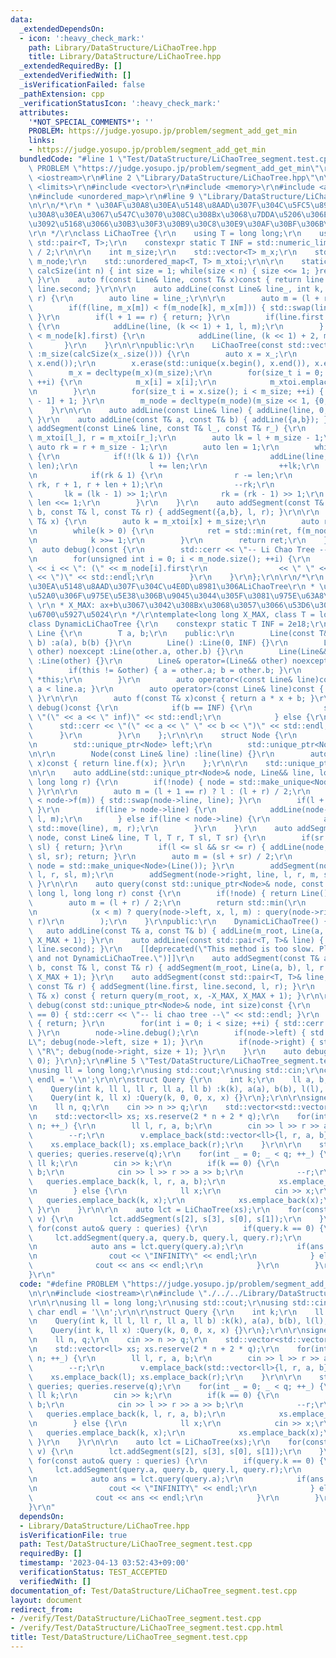 ```yaml
---
data:
  _extendedDependsOn:
  - icon: ':heavy_check_mark:'
    path: Library/DataStructure/LiChaoTree.hpp
    title: Library/DataStructure/LiChaoTree.hpp
  _extendedRequiredBy: []
  _extendedVerifiedWith: []
  _isVerificationFailed: false
  _pathExtension: cpp
  _verificationStatusIcon: ':heavy_check_mark:'
  attributes:
    '*NOT_SPECIAL_COMMENTS*': ''
    PROBLEM: https://judge.yosupo.jp/problem/segment_add_get_min
    links:
    - https://judge.yosupo.jp/problem/segment_add_get_min
  bundledCode: "#line 1 \"Test/DataStructure/LiChaoTree_segment.test.cpp\"\n#define\
    \ PROBLEM \"https://judge.yosupo.jp/problem/segment_add_get_min\"\r\n\r\n#include\
    \ <iostream>\r\n#line 2 \"Library/DataStructure/LiChaoTree.hpp\"\n\r\n#include\
    \ <limits>\r\n#include <vector>\r\n#include <memory>\r\n#include <algorithm>\r\
    \n#include <unordered_map>\r\n#line 9 \"Library/DataStructure/LiChaoTree.hpp\"\
    \n\r\n/*\r\n * \u30AF\u30A8\u30EA\u5148\u8AAD\u307F\u304C\u5FC5\u8981\r\n * \u30AF\
    \u30A8\u30EA\u3067\u547C\u3070\u308C\u308Bx\u3068\u7DDA\u5206\u306E\u7AEF\u70B9\
    \u3092\u5168\u3066\u30B3\u30F3\u30B9\u30C8\u30E9\u30AF\u30BF\u306B\u6E21\u3059\
    \r\n */\r\nclass LiChaoTree {\r\n    using T = long long;\r\n    using Line =\
    \ std::pair<T, T>;\r\n    constexpr static T INF = std::numeric_limits< T >::max()\
    \ / 2;\r\n\r\n    int m_size;\r\n    std::vector<T> m_x;\r\n    std::vector<Line>\
    \ m_node;\r\n    std::unordered_map<T, T> m_xtoi;\r\n\r\n    static inline int\
    \ calcSize(int n) { int size = 1; while(size < n) { size <<= 1; }return size;\
    \ }\r\n    auto f(const Line& line, const T& x)const { return line.first * x +\
    \ line.second; }\r\n\r\n    auto addLine(const Line& line_, int k, int l, int\
    \ r) {\r\n        auto line = line_;\r\n\r\n        auto m = (l + r) / 2;\r\n\
    \        if(f(line, m_x[m]) < f(m_node[k], m_x[m])) { std::swap(line, m_node[k]);\
    \ }\r\n        if(l + 1 == r) { return; }\r\n        if(line.first > m_node[k].first)\
    \ {\r\n            addLine(line, (k << 1) + 1, l, m);\r\n        } else if(line.first\
    \ < m_node[k].first) {\r\n            addLine(line, (k << 1) + 2, m, r);\r\n \
    \       }\r\n    }\r\n\r\npublic:\r\n    LiChaoTree(const std::vector<T>& x_)\
    \ :m_size(calcSize(x_.size())) {\r\n        auto x = x_;\r\n        std::sort(x.begin(),\
    \ x.end());\r\n        x.erase(std::unique(x.begin(), x.end()), x.end());\r\n\
    \        m_x = decltype(m_x)(m_size);\r\n        for(size_t i = 0; i < x.size();\
    \ ++i) {\r\n            m_x[i] = x[i];\r\n            m_xtoi.emplace(x[i], i);\r\
    \n        }\r\n        for(size_t i = x.size(); i < m_size; ++i) { m_x[i] = m_x[i\
    \ - 1] + 1; }\r\n        m_node = decltype(m_node)(m_size << 1, {0,INF});\r\n\
    \    }\r\n\r\n    auto addLine(const Line& line) { addLine(line, 0, 0, m_size);\
    \ }\r\n    auto addLine(const T& a, const T& b) { addLine({a,b}); }\r\n    auto\
    \ addSegment(const Line& line, const T& l_, const T& r_) {\r\n        auto l =\
    \ m_xtoi[l_], r = m_xtoi[r_];\r\n        auto lk = l + m_size - 1;\r\n       \
    \ auto rk = r + m_size - 1;\r\n        auto len = 1;\r\n        while(lk <= rk)\
    \ {\r\n            if(!(lk & 1)) {\r\n                addLine(line, lk, l, l +\
    \ len);\r\n                l += len;\r\n                ++lk;\r\n            }\r\
    \n            if(rk & 1) {\r\n                r -= len;\r\n                addLine(line,\
    \ rk, r + 1, r + len + 1);\r\n                --rk;\r\n            }\r\n     \
    \       lk = (lk - 1) >> 1;\r\n            rk = (rk - 1) >> 1;\r\n           \
    \ len <<= 1;\r\n        }\r\n    }\r\n    auto addSegment(const T& a, const T&\
    \ b, const T& l, const T& r) { addSegment({a,b}, l, r); }\r\n\r\n    auto query(const\
    \ T& x) {\r\n        auto k = m_xtoi[x] + m_size;\r\n        auto ret = INF;\r\
    \n        while(k > 0) {\r\n            ret = std::min(ret, f(m_node[k - 1], x));\r\
    \n            k >>= 1;\r\n        }\r\n        return ret;\r\n    }\r\n\r\n  \
    \  auto debug()const {\r\n        std::cerr << \"-- Li Chao Tree --\" << std::endl;\r\
    \n        for(unsigned int i = 0; i < m_node.size(); ++i) {\r\n            std::cerr\
    \ << i << \": (\" << m_node[i].first\r\n                << \" \" << m_node[i].second\
    \ << \")\" << std::endl;\r\n        }\r\n    }\r\n};\r\n\r\n/*\r\n * \u30AF\u30A8\
    \u30EA\u5148\u8AAD\u307F\u304C\u4E0D\u8981\u306ALiChaoTree\r\n * \u7DDA\u5206\u8FFD\
    \u52A0\u306F\u975E\u5E38\u306B\u9045\u3044\u305F\u3081\u975E\u63A8\u5968\r\n *\
    \ \r\n * X_MAX: ax+b\u3067\u3042\u308Bx\u3068\u3057\u3066\u53D6\u308A\u3046\u308B\
    \u6700\u5927\u5024\r\n */\r\ntemplate<long long X_MAX, class T = long long>\r\n\
    class DynamicLiChaoTree {\r\n    constexpr static T INF = 2e18;\r\n\r\n    class\
    \ Line {\r\n        T a, b;\r\n    public:\r\n        Line(const T& a, const T&\
    \ b) :a(a), b(b) {}\r\n        Line() :Line(0, INF) {}\r\n        Line(const Line&\
    \ other) noexcept :Line(other.a, other.b) {}\r\n        Line(Line&& other) noexcept\
    \ :Line(other) {}\r\n        Line& operator=(Line&& other) noexcept {\r\n    \
    \        if(this != &other) { a = other.a; b = other.b; }\r\n            return\
    \ *this;\r\n        }\r\n        auto operator<(const Line& line)const { return\
    \ a < line.a; }\r\n        auto operator>(const Line& line)const { return line.operator<(*this);\
    \ }\r\n\r\n        auto f(const T& x)const { return a * x + b; }\r\n        auto\
    \ debug()const {\r\n            if(b == INF) {\r\n                std::cerr <<\
    \ \"(\" << a << \" inf)\" << std::endl;\r\n            } else {\r\n          \
    \      std::cerr << \"(\" << a << \" \" << b << \")\" << std::endl;\r\n      \
    \      }\r\n        }\r\n    };\r\n\r\n    struct Node {\r\n        Line line;\r\
    \n        std::unique_ptr<Node> left;\r\n        std::unique_ptr<Node> right;\r\
    \n\r\n        Node(const Line& line) :line(line) {}\r\n        auto f(const T&\
    \ x)const { return line.f(x); }\r\n    };\r\n\r\n    std::unique_ptr<Node> m_root;\r\
    \n\r\n    auto addLine(std::unique_ptr<Node>& node, Line&& line, long long l,\
    \ long long r) {\r\n        if(!node) { node = std::make_unique<Node>(line); return;\
    \ }\r\n\r\n        auto m = (l + 1 == r) ? l : (l + r) / 2;\r\n        if(line.f(m)\
    \ < node->f(m)) { std::swap(node->line, line); }\r\n        if(l + 1 == r) { return;\
    \ }\r\n        if(line > node->line) {\r\n            addLine(node->left, std::move(line),\
    \ l, m);\r\n        } else if(line < node->line) {\r\n            addLine(node->right,\
    \ std::move(line), m, r);\r\n        }\r\n    }\r\n    auto addSegment(std::unique_ptr<Node>&\
    \ node, const Line& line, T l, T r, T sl, T sr) {\r\n        if(sr <= l || r <=\
    \ sl) { return; }\r\n        if(l <= sl && sr <= r) { addLine(node, Line(line),\
    \ sl, sr); return; }\r\n        auto m = (sl + sr) / 2;\r\n        if(!node) {\
    \ node = std::make_unique<Node>(Line()); }\r\n        addSegment(node->left, line,\
    \ l, r, sl, m);\r\n        addSegment(node->right, line, l, r, m, sr);\r\n   \
    \ }\r\n\r\n    auto query(const std::unique_ptr<Node>& node, const T& x, long\
    \ long l, long long r) const {\r\n        if(!node) { return Line().f(x); }\r\n\
    \        auto m = (l + r) / 2;\r\n        return std::min(\r\n            node->f(x),\r\
    \n            (x < m) ? query(node->left, x, l, m) : query(node->right, x, m,\
    \ r)\r\n        );\r\n    }\r\npublic:\r\n    DynamicLiChaoTree() {}\r\n\r\n \
    \   auto addLine(const T& a, const T& b) { addLine(m_root, Line(a, b), -X_MAX,\
    \ X_MAX + 1); }\r\n    auto addLine(const std::pair<T, T>& line) { addLine(line.first,\
    \ line.second); }\r\n    [[deprecated(\"This method is too slow. Please use LiChaoTree\
    \ and not DynamicLiChaoTree.\")]]\r\n    auto addSegment(const T& a, const T&\
    \ b, const T& l, const T& r) { addSegment(m_root, Line(a, b), l, r + 1, -X_MAX,\
    \ X_MAX + 1); }\r\n    auto addSegment(const std::pair<T, T>& line, const T& l,\
    \ const T& r) { addSegment(line.first, line.second, l, r); }\r\n    auto query(const\
    \ T& x) const { return query(m_root, x, -X_MAX, X_MAX + 1); }\r\n\r\n    auto\
    \ debug(const std::unique_ptr<Node>& node, int size)const {\r\n        if(size\
    \ == 0) { std::cerr << \"-- li chao tree --\" << std::endl; }\r\n        if(!node)\
    \ { return; }\r\n        for(int i = 0; i < size; ++i) { std::cerr << \"- \";\
    \ }\r\n        node->line.debug();\r\n        if(node->left) { std::cout << \"\
    L\"; debug(node->left, size + 1); }\r\n        if(node->right) { std::cout <<\
    \ \"R\"; debug(node->right, size + 1); }\r\n    }\r\n    auto debug()const { debug(m_root,\
    \ 0); }\r\n};\r\n#line 5 \"Test/DataStructure/LiChaoTree_segment.test.cpp\"\n\r\
    \nusing ll = long long;\r\nusing std::cout;\r\nusing std::cin;\r\nconstexpr char\
    \ endl = '\\n';\r\n\r\nstruct Query {\r\n    int k;\r\n    ll a, b, l, r;\r\n\
    \    Query(int k, ll l, ll r, ll a, ll b) :k(k), a(a), b(b), l(l), r(r) {}\r\n\
    \    Query(int k, ll x) :Query(k, 0, 0, x, x) {}\r\n};\r\n\r\nsigned main() {\r\
    \n    ll n, q;\r\n    cin >> n >> q;\r\n    std::vector<std::vector<ll>> v; v.reserve(n);\r\
    \n    std::vector<ll> xs; xs.reserve(2 * n + 2 * q);\r\n    for(int _ = 0; _ <\
    \ n; ++_) {\r\n        ll l, r, a, b;\r\n        cin >> l >> r >> a >> b;\r\n\
    \        --r;\r\n        v.emplace_back(std::vector<ll>{l, r, a, b});\r\n    \
    \    xs.emplace_back(l); xs.emplace_back(r);\r\n    }\r\n\r\n    std::vector<Query>\
    \ queries; queries.reserve(q);\r\n    for(int _ = 0; _ < q; ++_) {\r\n       \
    \ ll k;\r\n        cin >> k;\r\n        if(k == 0) {\r\n            ll l, r, a,\
    \ b;\r\n            cin >> l >> r >> a >> b;\r\n            --r;\r\n         \
    \   queries.emplace_back(k, l, r, a, b);\r\n            xs.emplace_back(l); xs.emplace_back(r);\r\
    \n        } else {\r\n            ll x;\r\n            cin >> x;\r\n         \
    \   queries.emplace_back(k, x);\r\n            xs.emplace_back(x);\r\n       \
    \ }\r\n    }\r\n\r\n    auto lct = LiChaoTree(xs);\r\n    for(const auto& s :\
    \ v) {\r\n        lct.addSegment(s[2], s[3], s[0], s[1]);\r\n    }\r\n\r\n   \
    \ for(const auto& query : queries) {\r\n        if(query.k == 0) {\r\n       \
    \     lct.addSegment(query.a, query.b, query.l, query.r);\r\n        } else {\r\
    \n            auto ans = lct.query(query.a);\r\n            if(ans >= 2e18) {\r\
    \n                cout << \"INFINITY\" << endl;\r\n            } else {\r\n  \
    \              cout << ans << endl;\r\n            }\r\n        }\r\n    }\r\n\
    }\r\n"
  code: "#define PROBLEM \"https://judge.yosupo.jp/problem/segment_add_get_min\"\r\
    \n\r\n#include <iostream>\r\n#include \"./../../Library/DataStructure/LiChaoTree.hpp\"\
    \r\n\r\nusing ll = long long;\r\nusing std::cout;\r\nusing std::cin;\r\nconstexpr\
    \ char endl = '\\n';\r\n\r\nstruct Query {\r\n    int k;\r\n    ll a, b, l, r;\r\
    \n    Query(int k, ll l, ll r, ll a, ll b) :k(k), a(a), b(b), l(l), r(r) {}\r\n\
    \    Query(int k, ll x) :Query(k, 0, 0, x, x) {}\r\n};\r\n\r\nsigned main() {\r\
    \n    ll n, q;\r\n    cin >> n >> q;\r\n    std::vector<std::vector<ll>> v; v.reserve(n);\r\
    \n    std::vector<ll> xs; xs.reserve(2 * n + 2 * q);\r\n    for(int _ = 0; _ <\
    \ n; ++_) {\r\n        ll l, r, a, b;\r\n        cin >> l >> r >> a >> b;\r\n\
    \        --r;\r\n        v.emplace_back(std::vector<ll>{l, r, a, b});\r\n    \
    \    xs.emplace_back(l); xs.emplace_back(r);\r\n    }\r\n\r\n    std::vector<Query>\
    \ queries; queries.reserve(q);\r\n    for(int _ = 0; _ < q; ++_) {\r\n       \
    \ ll k;\r\n        cin >> k;\r\n        if(k == 0) {\r\n            ll l, r, a,\
    \ b;\r\n            cin >> l >> r >> a >> b;\r\n            --r;\r\n         \
    \   queries.emplace_back(k, l, r, a, b);\r\n            xs.emplace_back(l); xs.emplace_back(r);\r\
    \n        } else {\r\n            ll x;\r\n            cin >> x;\r\n         \
    \   queries.emplace_back(k, x);\r\n            xs.emplace_back(x);\r\n       \
    \ }\r\n    }\r\n\r\n    auto lct = LiChaoTree(xs);\r\n    for(const auto& s :\
    \ v) {\r\n        lct.addSegment(s[2], s[3], s[0], s[1]);\r\n    }\r\n\r\n   \
    \ for(const auto& query : queries) {\r\n        if(query.k == 0) {\r\n       \
    \     lct.addSegment(query.a, query.b, query.l, query.r);\r\n        } else {\r\
    \n            auto ans = lct.query(query.a);\r\n            if(ans >= 2e18) {\r\
    \n                cout << \"INFINITY\" << endl;\r\n            } else {\r\n  \
    \              cout << ans << endl;\r\n            }\r\n        }\r\n    }\r\n\
    }\r\n"
  dependsOn:
  - Library/DataStructure/LiChaoTree.hpp
  isVerificationFile: true
  path: Test/DataStructure/LiChaoTree_segment.test.cpp
  requiredBy: []
  timestamp: '2023-04-13 03:52:43+09:00'
  verificationStatus: TEST_ACCEPTED
  verifiedWith: []
documentation_of: Test/DataStructure/LiChaoTree_segment.test.cpp
layout: document
redirect_from:
- /verify/Test/DataStructure/LiChaoTree_segment.test.cpp
- /verify/Test/DataStructure/LiChaoTree_segment.test.cpp.html
title: Test/DataStructure/LiChaoTree_segment.test.cpp
---
```

